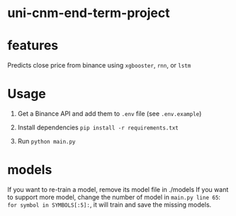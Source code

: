 # uni-cnm-end-term-project
# features
Predicts close price from binance using `xgbooster`, `rnn`, or `lstm`

# Usage
1. Get a Binance API and add them to `.env` file (see `.env.example`)

2. Install dependencies
`pip install -r requirements.txt`

3. Run
`python main.py`

# models
If you want to re-train a model, remove its model file in ./models
If you want to support more model, change the number of model in `main.py line 65`: `for symbol in SYMBOLS[:5]:`, it will train and save the missing models.

